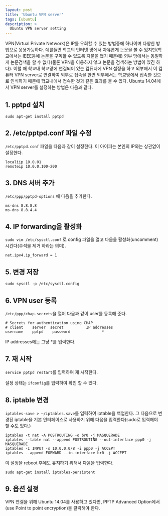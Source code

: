 ```yaml
---
layout: post
title: 'Ubuntu VPN server'
tags: [ubuntu]
description: >
  Ubuntu VPN server setting
---
```

VPN(Virtual Private Network)은 IP를 우회할 수 있는 방법중에 하나이며 다양한 방법으로 응용가능하다. 예를들면 학교의 인터넷 망에서 자유롭게 논문을 볼 수 있지만(학교에서는 IEEE등에 논문을 구독할 수 있도록 지불을 했기 때문에) 외부 망에서는 동일하게 논문검색을 할 수 없다(물론 VPN을 이용하지 않고 논문을 검색하는 방법이 있긴 하다). 이럴 때 학교내 학교망에 연결되어 있는 컴퓨터에 VPN 설정을 하고 외부에서 이 컴퓨터 VPN server로 연결하여 외부로 접속을 한면 외부에서는 학교망에서 접속한 것으로 인식하기 때문에 학교내에서 접속한 것과 같은 효과를 볼 수 있다. Ubuntu 14.04에서 VPN server를 설정하는 방법은 다음과 같다.

## 1. pptpd 설치

```
sudo apt-get install pptpd
```

## 2. /etc/pptpd.conf 파일 수정

`/etc/pptpd.conf` 파일을 다음과 같이 설정한다. 이 아이피는 본인의 IP와는 상관없이 설정한다. 

```
localiip 10.0.01
remoteip 10.0.0.100-200
```

## 3. DNS 서버 추가
`/etc/ppp/pptpd-options` 에 다음을 추가한다. 

```
ms-dns 8.8.8.8
ms-dns 8.8.4.4
```

## 4. IP forwarding을 활성화

`sudo vim /etc/sysctl.conf` 로 config 파일을 열고 다음을 활성화(uncomment) 시킨다(주석을 제거 하라는 의미).

```
net.ipv4.ip_forward = 1
```

## 5. 변경 저장


```
sudo sysctl -p /etc/sysctl.config
```

## 6. VPN user 등록

`/etc/ppp/chap-secrets`을 열어 다음과 같이 user를 등록해 준다.

```
# Secrets for authentication using CHAP
# client    server  secret          IP addresses
username    pptpd    password              *
```

IP addresses에는 그냥 *를 입력한다.

## 7. 재 시작

`service pptpd restart`를 입력하여 재 시작한다. 

설정 상태는 `ifconfig`를 입력하여 확인 할 수 있다.

## 8. iptable 변경

`iptables-save > ~/iptables.save`를 입력하여 iptable을 백업한다.  그 다음으로 변경된 iptable을 기본 인터페이스로 사용하기 위해 다음을 입력한다(sudo로 입력해야 할 수도 있다.)

```
iptables -t nat -A POSTROUTING -o br0 -j MASQUERADE
iptables --table nat --append POSTROUTING --out-interface ppp0 -j MASQUERADE
iptables -I INPUT -s 10.0.0.0/8 -i ppp0 -j ACCEPT
iptables --append FORWARD --in-interface br0 -j ACCEPT
```

이 설정을 reboot 후에도 유지하기 위해서 다음을 입력한다.

```
sudo apt-get install iptables-persistent
```

## 9. 옵션 설정

VPN 연결을 위해 Ubuntu 14.04를 사용하고 있다면, PPTP Advanced Option에서 (use Point to point encryption)을 클릭해야 한다. 
